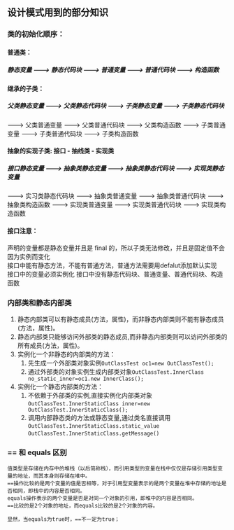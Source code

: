 ## 设计模式用到的部分知识

### 类的初始化顺序：
#### 普通类：    
##### 静态变量 ---> 静态代码块 ---> 普通变量 ---> 普通代码块 ---> 构造函数

#### 继承的子类：  
##### 父类静态变量 ---> 父类静态代码块 ---> 子类静态变量 ---> 子类静态代码块 
---> 父类普通变量 ---> 父类普通代码块 ---> 父类构造函数 ---> 子类普通变量 
---> 子类普通代码块 ---> 子类构造函数
    
#### 抽象的实现子类: 接口 - 抽线类 - 实现类 
##### 接口静态变量 ---> 抽象类静态变量 ---> 抽象类静态代码块 ---> 实现类静态变量 
---> 实习类静态代码块 ---> 抽象类普通变量 ---> 抽象类普通代码块 ---> 抽象类构造函数 
---> 实现类普通变量 ---> 实现类普通代码块 ---> 实现类构造函数

#### 接口注意：   
声明的变量都是静态变量并且是 final 的，所以子类无法修改，并且是固定值不会因为实例而变化   
接口中能有静态方法，不能有普通方法，普通方法需要用defalut添加默认实现  
接口中的变量必须实例化 
接口中没有静态代码块、普通变量、普通代码块、构造函数

### 内部类和静态内部类
1. 静态内部类可以有静态成员(方法，属性)，而非静态内部类则不能有静态成员(方法，属性)。
2. 静态内部类只能够访问外部类的静态成员,而非静态内部类则可以访问外部类的所有成员(方法，属性)。
3. 实例化一个非静态的内部类的方法：
	1. 先生成一个外部类对象实例`OutClassTest oc1=new OutClassTest();`
	2. 通过外部类的对象实例生成内部类对象`OutClassTest.InnerClass no_static_inner=oc1.new InnerClass();`
4. 实例化一个静态内部类的方法：
	1. 不依赖于外部类的实例,直接实例化内部类对象 `OutClassTest.InnerStaticClass inner=new OutClassTest.InnerStaticClass(); `
	2. 调用内部静态类的方法或静态变量,通过类名直接调用
		`OutClassTest.InnerStaticClass.static_value`	`OutClassTest.InnerStaticClass.getMessage()`
### == 和 equals 区别
    值类型是存储在内存中的堆栈（以后简称栈），而引用类型的变量在栈中仅仅是存储引用类型变量的地址，而其本身则存储在堆中。
    ==操作比较的是两个变量的值是否相等，对于引用型变量表示的是两个变量在堆中存储的地址是否相同，即栈中的内容是否相同。
    equals操作表示的两个变量是否是对同一个对象的引用，即堆中的内容是否相同。
    ==比较的是2个对象的地址，而equals比较的是2个对象的内容。

    显然，当equals为true时，==不一定为true；

